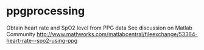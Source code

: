 # ppgprocessing
Obtain heart rate and SpO2 level from PPG data
See discussion on Matlab Community http://www.mathworks.com/matlabcentral/fileexchange/53364-heart-rate--spo2-using-ppg

